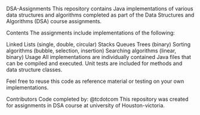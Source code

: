 DSA-Assignments
This repository contains Java implementations of various data structures and algorithms completed as part of the Data Structures and Algorithms (DSA) course assignments.

Contents
The assignments include implementations of the following:

Linked Lists (single, double, circular)
Stacks
Queues
Trees (binary)
Sorting algorithms (bubble, selection, insertion)
Searching algorithms (linear, binary)
Usage
All implementations are individually contained Java files that can be compiled and executed. Unit tests are included for methods and data structure classes.

Feel free to reuse this code as reference material or testing on your own implementations.

Contributors
Code completed by:
@tcdotcom
This repository was created for assignments in DSA course at university of Houston-victoria.
